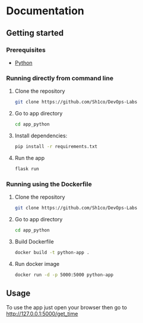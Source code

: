 # Documentation

## Getting started

### Prerequisites

* [Python](https://www.python.org/downloads/)

### Running directly from command line

1. Clone the repository

    ```bash
    git clone https://github.com/Sh1co/DevOps-Labs
    ```

2. Go to app directory

    ```bash
    cd app_python
    ```

3. Install dependencies:

    ```Bash
    pip install -r requirements.txt
    ```

4. Run the app

    ```bash
    flask run
    ```

### Running using the Dockerfile

1. Clone the repository

    ```bash
    git clone https://github.com/Sh1co/DevOps-Labs
    ```

2. Go to app directory

    ```bash
    cd app_python
    ```

3. Build Dockerfile

    ```bash
    docker build -t python-app .
    ```

4. Run docker image

    ```bash
    docker run -d -p 5000:5000 python-app
    ```

## Usage

To use the app just open your browser then go to <http://127.0.0.1:5000/get_time>
